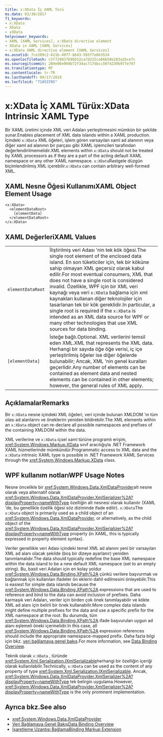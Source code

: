 ```yaml
---
title: x:XData İç XAML Türü
ms.date: 03/30/2017
f1_keywords:
- x:XData
- XData
- xXData
helpviewer_keywords:
- XAML [XAML Services], x:XData directive element
- XData in XAML [XAML Services]
- x:XData XAML directive element [XAML Services]
ms.assetid: 7ce209c2-621b-4977-b643-565f7e663534
ms.openlocfilehash: c5f729837b9bb52ca7d232ca66b58e283a2bcefc
ms.sourcegitcommit: 289e06e904b72f34ac717dbcc5074239b977e707
ms.translationtype: MT
ms.contentlocale: tr-TR
ms.lasthandoff: 09/17/2019
ms.locfileid: "71053705"
---
```

# <a name="xxdata-intrinsic-xaml-type"></a><span data-ttu-id="54878-102">x:XData İç XAML Türü</span><span class="sxs-lookup"><span data-stu-id="54878-102">x:XData Intrinsic XAML Type</span></span>
<span data-ttu-id="54878-103">Bir XAML üretimi içinde XML veri Adaları yerleştirmesini mümkün bir şekilde sunar.</span><span class="sxs-lookup"><span data-stu-id="54878-103">Enables placement of XML data islands within a XAML production.</span></span> <span data-ttu-id="54878-104">İçindeki `x:XData` XML öğeleri, işlem gören varsayılan xaml ad alanının veya diğer xaml ad alanının bir parçası gibi XAML işlemcileri tarafından değerlendirilmemelidir.</span><span class="sxs-lookup"><span data-stu-id="54878-104">XML elements within `x:XData` should not be treated by XAML processors as if they are a part of the acting default XAML namespace or any other XAML namespace.</span></span> <span data-ttu-id="54878-105">`x:XData`Rastgele düzgün biçimlendirilmiş XML içerebilir.</span><span class="sxs-lookup"><span data-stu-id="54878-105">`x:XData` can contain arbitrary well-formed XML.</span></span>  
  
## <a name="xaml-object-element-usage"></a><span data-ttu-id="54878-106">XAML Nesne Öğesi Kullanımı</span><span class="sxs-lookup"><span data-stu-id="54878-106">XAML Object Element Usage</span></span>  
  
```xaml  
<x:XData>  
  <elementDataRoot>  
    [elementData]  
  </elementDataRoot>  
</x:XData>  
```  
  
## <a name="xaml-values"></a><span data-ttu-id="54878-107">XAML Değerleri</span><span class="sxs-lookup"><span data-stu-id="54878-107">XAML Values</span></span>  
  
|||  
|-|-|  
|`elementDataRoot`|<span data-ttu-id="54878-108">İliştirilmiş veri Adası 'nin tek kök öğesi.</span><span class="sxs-lookup"><span data-stu-id="54878-108">The single root element of the enclosed data island.</span></span> <span data-ttu-id="54878-109">En son tüketiciler için, tek bir köküne sahip olmayan XML geçersiz olarak kabul edilir.</span><span class="sxs-lookup"><span data-stu-id="54878-109">For most eventual consumers, XML that does not have a single root is considered invalid.</span></span> <span data-ttu-id="54878-110">Özellikle, WPF için bir XML veri kaynağı veya veri `x:XData` bağlama için xml kaynakları kullanan diğer teknolojiler için tasarlanan tek bir kök gereklidir.</span><span class="sxs-lookup"><span data-stu-id="54878-110">In particular, a single root is required if the `x:XData` is intended as an XML data source for WPF or many other technologies that use XML sources for data binding.</span></span>|  
|`[elementData]`|<span data-ttu-id="54878-111">İsteğe bağlı.</span><span class="sxs-lookup"><span data-stu-id="54878-111">Optional.</span></span> <span data-ttu-id="54878-112">XML verilerini temsil eden XML.</span><span class="sxs-lookup"><span data-stu-id="54878-112">XML that represents the XML data.</span></span> <span data-ttu-id="54878-113">Herhangi bir sayıda öğe öğe verisi, iç içe yerleştirilmiş öğeler ise diğer öğelerde bulunabilir; Ancak, XML 'nin genel kuralları geçerlidir.</span><span class="sxs-lookup"><span data-stu-id="54878-113">Any number of elements can be contained as element data and nested elements can be contained in other elements; however, the general rules of XML apply.</span></span>|  
  
## <a name="remarks"></a><span data-ttu-id="54878-114">Açıklamalar</span><span class="sxs-lookup"><span data-stu-id="54878-114">Remarks</span></span>  
 <span data-ttu-id="54878-115">Bir `x:XData` nesne içindeki XML öğeleri, veri içinde bulunan XMLDOM 'ın tüm olası ad alanlarını ve öneklerini yeniden bildirebilir.</span><span class="sxs-lookup"><span data-stu-id="54878-115">The XML elements within an `x:XData` object can re-declare all possible namespaces and prefixes of the containing XMLDOM within the data.</span></span>  
  
 <span data-ttu-id="54878-116">XML verilerine ve `x:XData` içsel xaml türüne programlı erişim, <xref:System.Windows.Markup.XData> sınıf aracılığıyla .NET Framework XAML hizmetlerinde mümkündür.</span><span class="sxs-lookup"><span data-stu-id="54878-116">Programmatic access to XML data and the `x:XData` intrinsic XAML type is possible in .NET Framework XAML Services through the <xref:System.Windows.Markup.XData> class.</span></span>  
  
## <a name="wpf-usage-notes"></a><span data-ttu-id="54878-117">WPF kullanım notları</span><span class="sxs-lookup"><span data-stu-id="54878-117">WPF Usage Notes</span></span>  
 <span data-ttu-id="54878-118">Nesne öncelikle bir <xref:System.Windows.Data.XmlDataProvider>alt nesne olarak veya alternatif olarak <xref:System.Windows.Data.XmlDataProvider.XmlSerializer%2A?displayProperty=nameWithType> özelliğin alt nesnesi olarak kullanılır (XAML 'de, bu genellikle özellik öğesi söz diziminde ifade edilir). `x:XData`</span><span class="sxs-lookup"><span data-stu-id="54878-118">The `x:XData` object is primarily used as a child object of an <xref:System.Windows.Data.XmlDataProvider>, or alternatively, as the child object of the <xref:System.Windows.Data.XmlDataProvider.XmlSerializer%2A?displayProperty=nameWithType> property (in XAML, this is typically expressed in property element syntax).</span></span>  
  
 <span data-ttu-id="54878-119">Veriler genellikle veri Adası içindeki temel XML ad alanını yeni bir varsayılan XML ad alanı olacak şekilde (boş bir dizeye ayarlanır) yeniden tanımlamalıdır.</span><span class="sxs-lookup"><span data-stu-id="54878-119">The data should typically redefine the base XML namespace within the data island to be a new default XML namespace (set to an empty string).</span></span> <span data-ttu-id="54878-120">Bu, basit veri Adaları için en kolay yoldur <xref:System.Windows.Data.Binding.XPath%2A> çünkü verilere başvurmak ve bağlanmak için kullanılan ifadeler ön eklerin dahil edilmesini önleyebilir.</span><span class="sxs-lookup"><span data-stu-id="54878-120">This is easiest for simple data islands because the <xref:System.Windows.Data.Binding.XPath%2A> expressions that are used to reference and bind to the data can avoid inclusion of prefixes.</span></span> <span data-ttu-id="54878-121">Daha karmaşık veri Adaları, veriler için birden çok önek tanımlayabilir ve kökte XML ad alanı için belirli bir önek kullanabilir.</span><span class="sxs-lookup"><span data-stu-id="54878-121">More complex data islands might define multiple prefixes for the data and use a specific prefix for the XML namespace at the root.</span></span> <span data-ttu-id="54878-122">Bu durumda, tüm <xref:System.Windows.Data.Binding.XPath%2A> ifade başvuruları uygun ad alanı eşlemeli öneki içermelidir.</span><span class="sxs-lookup"><span data-stu-id="54878-122">In this case, all <xref:System.Windows.Data.Binding.XPath%2A> expression references should include the appropriate namespace-mapped prefix.</span></span> <span data-ttu-id="54878-123">Daha fazla bilgi için bkz. [veri bağlamaya genel bakış](../wpf/data/data-binding-overview.md).</span><span class="sxs-lookup"><span data-stu-id="54878-123">For more information, see [Data Binding Overview](../wpf/data/data-binding-overview.md).</span></span>  
  
 <span data-ttu-id="54878-124">Teknik olarak `x:XData` , türünde <xref:System.Xml.Serialization.IXmlSerializable>herhangi bir özelliğin içeriği olarak kullanılabilir.</span><span class="sxs-lookup"><span data-stu-id="54878-124">Technically, `x:XData` can be used as the content of any property of type <xref:System.Xml.Serialization.IXmlSerializable>.</span></span> <span data-ttu-id="54878-125">Ancak, <xref:System.Windows.Data.XmlDataProvider.XmlSerializer%2A?displayProperty=nameWithType> tek belirgin uygulama.</span><span class="sxs-lookup"><span data-stu-id="54878-125">However, <xref:System.Windows.Data.XmlDataProvider.XmlSerializer%2A?displayProperty=nameWithType> is the only prominent implementation.</span></span>  
  
## <a name="see-also"></a><span data-ttu-id="54878-126">Ayrıca bkz.</span><span class="sxs-lookup"><span data-stu-id="54878-126">See also</span></span>

- <xref:System.Windows.Data.XmlDataProvider>
- [<span data-ttu-id="54878-127">Veri Bağlamaya Genel Bakış</span><span class="sxs-lookup"><span data-stu-id="54878-127">Data Binding Overview</span></span>](../wpf/data/data-binding-overview.md)
- [<span data-ttu-id="54878-128">İşaretleme Uzantısı Bağlama</span><span class="sxs-lookup"><span data-stu-id="54878-128">Binding Markup Extension</span></span>](../wpf/advanced/binding-markup-extension.md)
